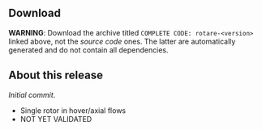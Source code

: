 ## Download

**WARNING**: Download the archive titled `COMPLETE CODE: rotare-<version>`
linked above, not the _source code_ ones. The latter are automatically generated
and do not contain all dependencies.

## About this release

_Initial commit_.

- Single rotor in hover/axial flows
- NOT YET VALIDATED
